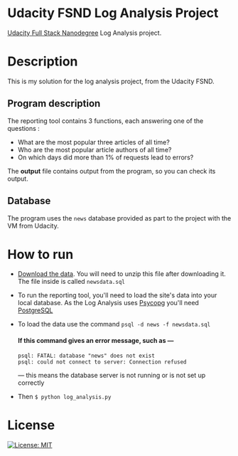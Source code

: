 # Udacity FSND Log Analysis Project
[Udacity Full Stack Nanodegree](https://www.udacity.com/course/full-stack-web-developer-nanodegree--nd004) Log Analysis project.
# Description
This is my solution for the log analysis project, from the Udacity FSND.
## Program description
The reporting tool contains 3 functions, each answering one of the questions :
- What are the most popular three articles of all time?
- Who are the most popular article authors of all time?
- On which days did more than 1% of requests lead to errors?

The **output** file contains output from the program, so you can check its output.
## Database
The program uses the `news` database provided as part to the project with the VM from Udacity.
# How to run 
- [Download the data](https://d17h27t6h515a5.cloudfront.net/topher/2016/August/57b5f748_newsdata/newsdata.zip). You will need to unzip this file after downloading it. The file inside is called `newsdata.sql`
- To run the reporting tool, you'll need to load the site's data into your local database. As the Log Analysis uses [Psycopg](initd.org/psycopg/docs/install.html#prerequisites) you'll need [PostgreSQL](https://www.postgresql.org/) 
- To load the data use the command `psql -d news -f newsdata.sql`

    #### If this command gives an error message, such as —
    ```
    psql: FATAL: database "news" does not exist
    psql: could not connect to server: Connection refused
    ```
    — this means the database server is not running or is not set up correctly
- Then `$ python log_analysis.py`


# License
[![License: MIT](https://img.shields.io/badge/License-MIT-yellow.svg)](https://opensource.org/licenses/MIT)
